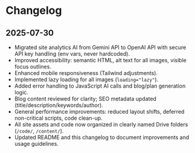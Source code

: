 # Changelog

## 2025-07-30
- Migrated site analytics AI from Gemini API to OpenAI API with secure API key handling (env vars, never hardcoded).
- Improved accessibility: semantic HTML, alt text for all images, visible focus outlines.
- Enhanced mobile responsiveness (Tailwind adjustments).
- Implemented lazy loading for all images (`loading="lazy"`).
- Added error handling to JavaScript AI calls and blog/plan generation logic.
- Blog content reviewed for clarity; SEO metadata updated (title/description/keywords/author).
- General performance improvements: reduced layout shifts, deferred non-critical scripts, code clean-up.
- All site assets and code now organized in clearly named Drive folders (`/code/`, `/content/`).
- Updated README and this changelog to document improvements and usage guidelines.

